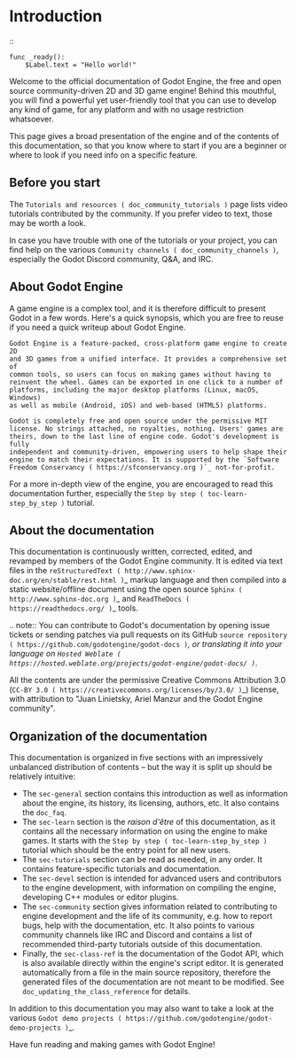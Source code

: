 

Introduction
============

::

    func _ready():
        $Label.text = "Hello world!"

Welcome to the official documentation of Godot Engine, the free and open source
community-driven 2D and 3D game engine! Behind this mouthful, you will find a
powerful yet user-friendly tool that you can use to develop any kind of game,
for any platform and with no usage restriction whatsoever.

This page gives a broad presentation of the engine and of the contents
of this documentation, so that you know where to start if you are a beginner or
where to look if you need info on a specific feature.

Before you start
----------------

The `Tutorials and resources ( doc_community_tutorials )` page lists
video tutorials contributed by the community. If you prefer video to text,
those may be worth a look.

In case you have trouble with one of the tutorials or your project,
you can find help on the various `Community channels ( doc_community_channels )`,
especially the Godot Discord community, Q&A, and IRC.

About Godot Engine
------------------

A game engine is a complex tool, and it is therefore difficult to present Godot
in a few words. Here's a quick synopsis, which you are free to reuse
if you need a quick writeup about Godot Engine.

    Godot Engine is a feature-packed, cross-platform game engine to create 2D
    and 3D games from a unified interface. It provides a comprehensive set of
    common tools, so users can focus on making games without having to
    reinvent the wheel. Games can be exported in one click to a number of
    platforms, including the major desktop platforms (Linux, macOS, Windows)
    as well as mobile (Android, iOS) and web-based (HTML5) platforms.

    Godot is completely free and open source under the permissive MIT
    license. No strings attached, no royalties, nothing. Users' games are
    theirs, down to the last line of engine code. Godot's development is fully
    independent and community-driven, empowering users to help shape their
    engine to match their expectations. It is supported by the `Software
    Freedom Conservancy ( https://sfconservancy.org )`_ not-for-profit.

For a more in-depth view of the engine, you are encouraged to read this
documentation further, especially the `Step by step
( toc-learn-step_by_step )` tutorial.

About the documentation
-----------------------

This documentation is continuously written, corrected, edited, and revamped by
members of the Godot Engine community. It is edited via text files in the
`reStructuredText ( http://www.sphinx-doc.org/en/stable/rest.html )`_ markup
language and then compiled into a static website/offline document using the
open source `Sphinx ( http://www.sphinx-doc.org )`_ and `ReadTheDocs
( https://readthedocs.org/ )`_ tools.

.. note:: You can contribute to Godot's documentation by opening issue tickets
          or sending patches via pull requests on its GitHub
          `source repository ( https://github.com/godotengine/godot-docs )`_, or
          translating it into your language on `Hosted Weblate
          ( https://hosted.weblate.org/projects/godot-engine/godot-docs/ )`_.

All the contents are under the permissive Creative Commons Attribution 3.0
(`CC-BY 3.0 ( https://creativecommons.org/licenses/by/3.0/ )`_) license, with
attribution to "Juan Linietsky, Ariel Manzur and the Godot Engine community".

Organization of the documentation
---------------------------------

This documentation is organized in five sections with an impressively
unbalanced distribution of contents – but the way it is split up should be
relatively intuitive:

- The `sec-general` section contains this introduction as well as
  information about the engine, its history, its licensing, authors, etc. It
  also contains the `doc_faq`.
- The `sec-learn` section is the *raison d'être* of this
  documentation, as it contains all the necessary information on using the
  engine to make games. It starts with the `Step by step
  ( toc-learn-step_by_step )` tutorial which should be the entry point for all
  new users.
- The `sec-tutorials` section can be read as needed,
  in any order. It contains feature-specific tutorials and documentation.
- The `sec-devel` section is intended for advanced users and contributors
  to the engine development, with information on compiling the engine,
  developing C++ modules or editor plugins.
- The `sec-community` section gives information related to contributing to
  engine development and the life of its community, e.g. how to report bugs,
  help with the documentation, etc. It also points to various community channels
  like IRC and Discord and contains a list of recommended third-party tutorials
  outside of this documentation.
- Finally, the `sec-class-ref` is the documentation of the Godot API,
  which is also available directly within the engine's script editor. It is
  generated automatically from a file in the main source repository, therefore
  the generated files of the documentation are not meant to be modified. See
  `doc_updating_the_class_reference` for details.

In addition to this documentation you may also want to take a look at the
various `Godot demo projects ( https://github.com/godotengine/godot-demo-projects )`_.

Have fun reading and making games with Godot Engine!
